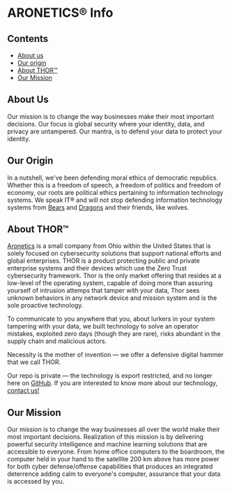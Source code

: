 ARONETICS® Info
================

## Contents

* [About us](#about-us)
* [Our origin](#origin)
* [About THOR™](#about-thor)
* [Our Mission](#mission)

## About Us
Our mission is to change the way businesses make their most important decisions.  Our focus is global security where your identity, data, and privacy are untampered.
Our mantra, is to defend your data to protect your identity.

## Our Origin
In a nutshell, we've been defending moral ethics of democratic republics. Whether this is a freedom of speech, a freedom of politics and freedom of economy, our roots are political ethics pertaining to information technology systems. We speak IT® and will not stop defending information technology systems from [Bears](https://www.cia.gov/the-world-factbook/countries/russia/) and [Dragons](https://www.cia.gov/the-world-factbook/countries/china/) and their friends, like wolves. 

## About THOR™
[Aronetics](https://www.aronetics.com) is a small company from Ohio within the United States that is solely focused on cybersecurity solutions that support national efforts and global enterprises. THOR is a product protecting public and private enterprise systems and their devices which use the Zero Trust cybersecurity framework. Thor is the only market offering that resides at a low-level of the operating system, capable of doing more than assuring yourself of intrusion attemps that tamper with your data, Thor sees unknown behaviors in any network device and mission system and is the sole proactive technology.

To communicate to you anywhere that you, about lurkers in your system tampering with your data, we built technology to solve an operator mistakes, exploited zero days (though they are rare), risks abundant in the supply chain and malicious actors.

Necessity is the mother of invention — we offer a defensive digital hammer that we call THOR.

Our repo is private — the technology is export restricted, and no longer here on [GitHub](https://gitlab.com). If you are interested to know more about our technology, [contact us!](https://www.aronetics.com/company/contact/)

## Our Mission

Our mission is to change the way businesses all over the world make their most important decisions. Realization of this mission is by delivering powerful security intelligence and machine learning solutions that are accessible to everyone. From home office computers to the boardroom, the computer held in your hand to the satellite 200 km above has more power for both cyber defense/offense capabilities that produces an integrated deterrence adding calm to everyone's computer, assurance that your data is accessed by you.
